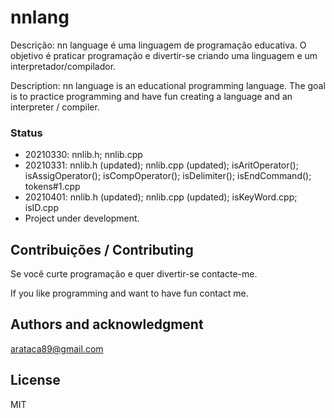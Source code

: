 # nnlang
Descrição: nn language é uma linguagem de programação educativa. O objetivo é praticar programação e divertir-se criando uma linguagem e um interpretador/compilador. 

Description: nn language is an educational programming language. The goal is to practice programming and have fun creating a language and an interpreter / compiler.

### Status
- 20210330: nnlib.h; nnlib.cpp
- 20210331: nnlib.h (updated); nnlib.cpp (updated); isAritOperator(); isAssigOperator(); isCompOperator(); isDelimiter(); isEndCommand(); tokens#1.cpp 
- 20210401: nnlib.h (updated); nnlib.cpp (updated); isKeyWord.cpp; isID.cpp
- Project under development.


## Contribuições / Contributing
Se você curte programação e quer divertir-se contacte-me.<p>
If you like programming and want to have fun contact me.

## Authors and acknowledgment
arataca89@gmail.com

## License
MIT



